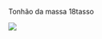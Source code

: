 Tonhão da massa
18tasso


![](https://media1.tenor.com/m/fXfaqPLEnWIAAAAd/escorregando-yuri-alberto.gif)

